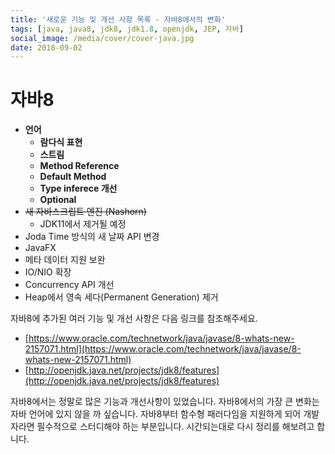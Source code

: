 ```yaml
---
title: '새로운 기능 및 개선 사항 목록 - 자바8에서의 변화'
tags: [java, java8, jdk8, jdk1.8, openjdk, JEP, 자바]
social_image: /media/cover/cover-java.jpg
date: 2018-09-02
---
```


# 자바8

- **언어**
  - **람다식 표현**
  - **스트림**
  - **Method Reference**
  - **Default Method**
  - **Type inferece 개선**
  - **Optional**
- ~~새 자바스크립트 엔진 (Nashorn)~~
  - JDK11에서 제거될 예정
- Joda Time 방식의 새 날짜 API 변경
- JavaFX
- 메타 데이터 지원 보완
- IO/NIO 확장
- Concurrency API 개선
- Heap에서 영속 세다(Permanent Generation) 제거

자바8에 추가된 여러 기능 및 개선 사항은 다음 링크를 참조해주세요.

- [https://www.oracle.com/technetwork/java/javase/8-whats-new-2157071.html](https://www.oracle.com/technetwork/java/javase/8-whats-new-2157071.html)
- [http://openjdk.java.net/projects/jdk8/features](http://openjdk.java.net/projects/jdk8/features)

자바8에서는 정말로 많은 기능과 개선사항이 있었습니다. 자바8에서의 가장 큰 변화는 자바 언어에 있지 않을 까 싶습니다. 자바8부터 함수형 패러다임을 지원하게 되어 개발자라면 필수적으로 스터디해야 하는 부분입니다. 시간되는대로 다시 정리를 해보려고 합니다.
